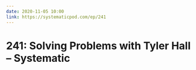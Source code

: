 ```yaml
---
date: 2020-11-05 10:00
link: https://systematicpod.com/ep/241
---
```


# 241: Solving Problems with Tyler Hall – Systematic
